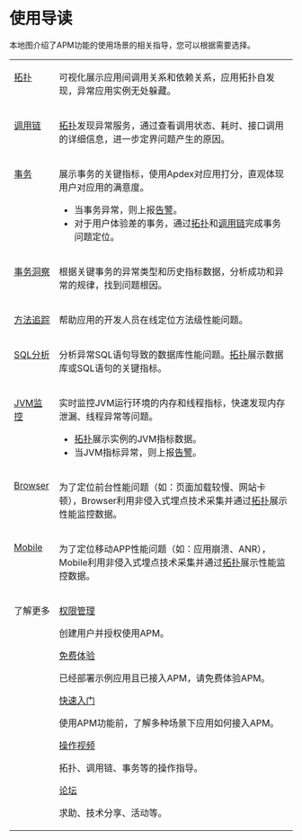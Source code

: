 # 使用导读<a name="apm_02_0001"></a>

本地图介绍了APM功能的使用场景的相关指导，您可以根据需要选择。

<a name="table1871201813620"></a>
<table><tbody><tr id="row198381596373"><td class="cellrowborder" valign="top"><p id="p7839189183716"><a name="p7839189183716"></a><a name="p7839189183716"></a><a href="全链路拓扑.md">拓扑</a></p>
</td>
<td class="cellrowborder" colspan="2" valign="top"><p id="p9666101513373"><a name="p9666101513373"></a><a name="p9666101513373"></a>可视化展示应用间调用关系和依赖关系，应用拓扑自发现，异常应用实例无处躲藏。</p>
</td>
</tr>
<tr id="row57265347335"><td class="cellrowborder" valign="top"><p id="p88741149173316"><a name="p88741149173316"></a><a name="p88741149173316"></a><a href="调用链.md">调用链</a></p>
</td>
<td class="cellrowborder" colspan="2" valign="top"><p id="p387419495330"><a name="p387419495330"></a><a name="p387419495330"></a><a href="全链路拓扑.md">拓扑</a>发现异常服务，通过查看调用状态、耗时、接口调用的详细信息，进一步定界问题产生的原因。</p>
</td>
</tr>
<tr id="row10369112114119"><td class="cellrowborder" valign="top"><p id="p237014211415"><a name="p237014211415"></a><a name="p237014211415"></a><a href="事务列表.md">事务</a></p>
</td>
<td class="cellrowborder" colspan="2" valign="top"><p id="p5646112145818"><a name="p5646112145818"></a><a name="p5646112145818"></a>展示事务的关键指标，使用Apdex对应用打分，直观体现用户对应用的满意度。</p>
<a name="ul1219933135815"></a><a name="ul1219933135815"></a><ul id="ul1219933135815"><li>当事务异常，则上报<a href="查看告警.md">告警</a>。</li><li>对于用户体验差的事务，通过<a href="全链路拓扑.md">拓扑</a>和<a href="调用链.md">调用链</a>完成事务问题定位。</li></ul>
</td>
</tr>
<tr id="row20339166184211"><td class="cellrowborder" valign="top"><p id="p692382423410"><a name="p692382423410"></a><a name="p692382423410"></a><a href="事务洞察.md">事务洞察</a></p>
</td>
<td class="cellrowborder" colspan="2" valign="top"><p id="p1185815013206"><a name="p1185815013206"></a><a name="p1185815013206"></a>根据关键事务的异常类型和历史指标数据，分析成功和异常的规律，找到问题根因。</p>
</td>
</tr>
<tr id="row1772942314541"><td class="cellrowborder" valign="top"><p id="p416223265412"><a name="p416223265412"></a><a name="p416223265412"></a><a href="方法追踪.md">方法追踪</a></p>
</td>
<td class="cellrowborder" colspan="2" valign="top"><p id="p1316219323548"><a name="p1316219323548"></a><a name="p1316219323548"></a>帮助应用的开发人员在线定位方法级性能问题。</p>
</td>
</tr>
<tr id="row1189684552719"><td class="cellrowborder" valign="top"><p id="p14565122464218"><a name="p14565122464218"></a><a name="p14565122464218"></a><a href="SQL分析.md">SQL分析</a></p>
</td>
<td class="cellrowborder" colspan="2" valign="top"><p id="p18771033154213"><a name="p18771033154213"></a><a name="p18771033154213"></a>分析异常SQL语句导致的数据库性能问题。<a href="全链路拓扑.md">拓扑</a>展示数据库或SQL语句的关键指标。</p>
</td>
</tr>
<tr id="row256414245426"><td class="cellrowborder" valign="top"><p id="p15678151971114"><a name="p15678151971114"></a><a name="p15678151971114"></a><a href="JVM监控.md">JVM监控</a></p>
</td>
<td class="cellrowborder" colspan="2" valign="top"><p id="p116161549154615"><a name="p116161549154615"></a><a name="p116161549154615"></a>实时监控<span>JVM运行环境的内存和线程指标</span>，快速发现内存泄漏、线程异常等问题。</p>
<a name="ul1982423101316"></a><a name="ul1982423101316"></a><ul id="ul1982423101316"><li><a href="全链路拓扑.md">拓扑</a>展示实例的JVM指标数据。</li><li>当JVM指标异常，则上报<a href="查看告警.md">告警</a>。</li></ul>
</td>
</tr>
<tr id="row267716193118"><td class="cellrowborder" valign="top"><p id="p421211199414"><a name="p421211199414"></a><a name="p421211199414"></a><a href="Browser.md">Browser</a></p>
</td>
<td class="cellrowborder" colspan="2" valign="top"><p id="p728858205419"><a name="p728858205419"></a><a name="p728858205419"></a>为了定位前台性能问题（如：页面加载较慢、网站卡顿），Browser利用非侵入式埋点技术采集并通过<a href="全链路拓扑.md">拓扑</a>展示性能监控数据。</p>
</td>
</tr>
<tr id="row13573183014613"><td class="cellrowborder" valign="top"><p id="p057333013469"><a name="p057333013469"></a><a name="p057333013469"></a><a href="Mobile.md">Mobile</a></p>
</td>
<td class="cellrowborder" colspan="2" valign="top"><p id="p12904125212917"><a name="p12904125212917"></a><a name="p12904125212917"></a>为了定位移动APP性能问题（如：应用崩溃、ANR），Mobile利用非侵入式埋点技术采集并通过<a href="全链路拓扑.md">拓扑</a>展示性能监控数据。</p>
</td>
</tr>
<tr id="row44548345140"><td class="cellrowborder" valign="top"><p id="p11455133421411"><a name="p11455133421411"></a><a name="p11455133421411"></a>了解更多</p>
</td>
<td class="cellrowborder" colspan="2" valign="top"><p id="p1054444412320"><a name="p1054444412320"></a><a name="p1054444412320"></a><a href="权限管理.md">权限管理</a></p>
<p id="p1097465032314"><a name="p1097465032314"></a><a name="p1097465032314"></a>创建用户并授权使用APM。</p>
<p id="p14331111151519"><a name="p14331111151519"></a><a name="p14331111151519"></a><a href="http://support.huaweicloud.com/usermanual-apm/zh-cn_topic_0081179925.html" target="_blank" rel="noopener noreferrer">免费体验</a></p>
<p id="p13311011111517"><a name="p13311011111517"></a><a name="p13311011111517"></a>已经部署示例应用且已接入APM，请免费体验APM。</p>
<p id="p1718417229214"><a name="p1718417229214"></a><a name="p1718417229214"></a><a href="https://support.huaweicloud.com/qs-apm/apm_00_0002.html" target="_blank" rel="noopener noreferrer">快速入门</a></p>
<p id="p121601318151510"><a name="p121601318151510"></a><a name="p121601318151510"></a>使用APM功能前，了解多种场景下应用如何接入APM。</p>
<p id="p983117409159"><a name="p983117409159"></a><a name="p983117409159"></a><a href="http://support.huaweicloud.com/apm_video/index.html" target="_blank" rel="noopener noreferrer">操作视频</a></p>
<p id="p8831134011156"><a name="p8831134011156"></a><a name="p8831134011156"></a>拓扑、调用链、事务等的操作指导。</p>
<p id="p107301754161515"><a name="p107301754161515"></a><a name="p107301754161515"></a><a href="https://bbs.huaweicloud.com/forum/forum-624-1.html" target="_blank" rel="noopener noreferrer">论坛</a></p>
<p id="p147303547157"><a name="p147303547157"></a><a name="p147303547157"></a>求助、技术分享、活动等。</p>
</td>
</tr>
</tbody>
</table>

